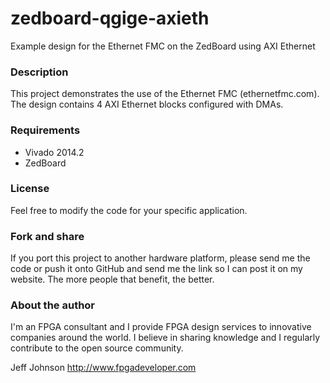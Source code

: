 zedboard-qgige-axieth
=====================

Example design for the Ethernet FMC on the ZedBoard using AXI Ethernet

### Description

This project demonstrates the use of the Ethernet FMC (ethernetfmc.com).
The design contains 4 AXI Ethernet blocks configured with DMAs.

### Requirements

* Vivado 2014.2
* ZedBoard

### License

Feel free to modify the code for your specific application.

### Fork and share

If you port this project to another hardware platform, please send me the
code or push it onto GitHub and send me the link so I can post it on my
website. The more people that benefit, the better.

### About the author

I'm an FPGA consultant and I provide FPGA design services to innovative
companies around the world. I believe in sharing knowledge and
I regularly contribute to the open source community.

Jeff Johnson
http://www.fpgadeveloper.com